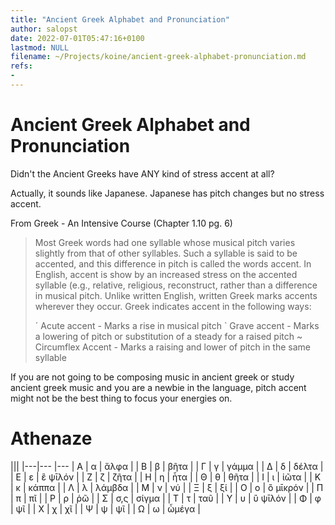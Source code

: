```yaml
---
title: "Ancient Greek Alphabet and Pronunciation"
author: salopst
date: 2022-07-01T05:47:16+0100
lastmod: NULL
filename: ~/Projects/koine/ancient-greek-alphabet-pronunciation.md
refs: 
- 
---
```


# Ancient Greek Alphabet and Pronunciation

Didn't the Ancient Greeks have ANY kind of stress accent at all?

Actually, it sounds like Japanese. Japanese has pitch changes but no stress accent.

From Greek - An Intensive Course (Chapter 1.10 pg. 6)
> Most Greek words had one syllable whose musical pitch varies slightly from that of other syllables. Such a syllable is said to be accented, and this difference in pitch is called the words accent. In English, accent is show by an increased stress on the accented syllable (e.g., relative, religious, reconstruct, rather than a difference in musical pitch. Unlike written English, written Greek marks accents wherever they occur.
> Greek indicates accent in the following ways:
>
> ´ Acute accent - Marks a rise in musical pitch
> ` Grave accent - Marks a lowering of pitch or substitution of a steady for a raised pitch
> ~ Circumflex Accent - Marks a raising and lower of pitch in the same syllable

If you are not going to be composing music in ancient greek or study ancient greek music and you are a newbie in the language, pitch accent might not be the best thing to focus your energies on.

# Athenaze

|||
|---|---  |---
| Α | α   | ἄλφα     |
| Β | β   | βῆτα     |
| Γ | γ   | γάμμα    |
| Δ | δ   | δέλτα    |
| Ε | ε   | ἒ ψῑλόν  |
| Ζ | ζ   | ζῆτα     |
| Η | η   | ἦτα      |
| Θ | θ   | θῆτα     |
| Ι | ι   | ἰῶτα     |
| Κ | κ   | κάππα    |
| Λ | λ   | λάμβδα   |
| Μ | ν   | νύ       |
| Ξ | ξ   | ξί       |
| Ο | ο   | ὂ μῑκρόν |
| Π | π   | πῖ       |
| Ρ | ρ   | ῥῶ       |
| Σ | σ,ς | σίγμα    |
| Τ | τ   | ταῦ      |
| Υ | υ   | ὒ ψῑλόν  |
| Φ | φ   | ψῖ       |
| Χ | χ   | χῖ       |
| Ψ | ψ   | ψῖ       |
| Ω | ω   | ὦμέγα    |
